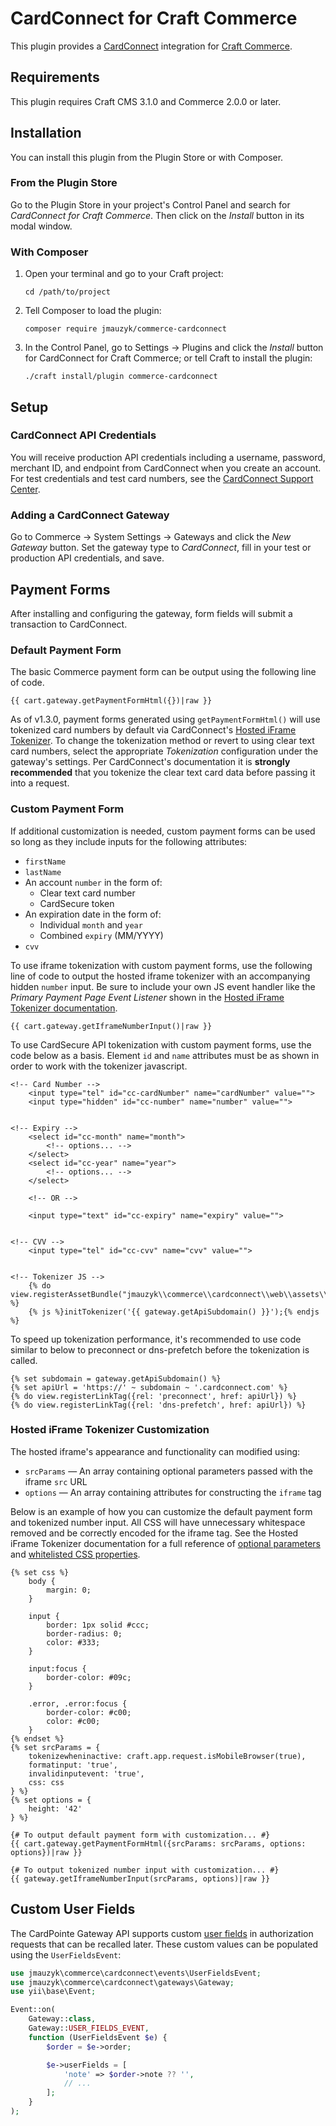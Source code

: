 # CardConnect for Craft Commerce

This plugin provides a [CardConnect](https://cardconnect.com/) integration for [Craft Commerce](https://craftcms.com/commerce).

## Requirements

This plugin requires Craft CMS 3.1.0 and Commerce 2.0.0 or later.

## Installation

You can install this plugin from the Plugin Store or with Composer.

### From the Plugin Store

Go to the Plugin Store in your project's Control Panel and search for *CardConnect for Craft Commerce*. Then click on the *Install* button in its modal window.

### With Composer

1. Open your terminal and go to your Craft project:

    ```Shell
    cd /path/to/project
    ```

2. Tell Composer to load the plugin:
    ```Shell
    composer require jmauzyk/commerce-cardconnect
    ```

3. In the Control Panel, go to Settings → Plugins and click the *Install* button for CardConnect for Craft Commerce; or tell Craft to install the plugin:

	```Shell
    ./craft install/plugin commerce-cardconnect
    ```

## Setup

### CardConnect API Credentials

You will receive production API credentials including a username, password, merchant ID, and endpoint from CardConnect when you create an account. For test credentials and test card numbers, see the [CardConnect Support Center](https://support.cardconnect.com/securenet-migration#accessing-cardConnects-uat-environment).

### Adding a CardConnect Gateway

Go to Commerce → System Settings → Gateways and click the *New Gateway* button. Set the gateway type to *CardConnect*, fill in your test or production API credentials, and save.

## Payment Forms

After installing and configuring the gateway, form fields will submit a transaction to CardConnect.

### Default Payment Form

The basic Commerce payment form can be output using the following line of code.

```Twig
{{ cart.gateway.getPaymentFormHtml({})|raw }}
```

As of v1.3.0, payment forms generated using `getPaymentFormHtml()` will use tokenized card numbers by default via CardConnect's [Hosted iFrame Tokenizer](https://developer.cardconnect.com/hosted-iframe-tokenizer). To change the tokenization method or revert to using clear text card numbers, select the appropriate _Tokenization_ configuration under the gateway's settings. Per CardConnect's documentation it is __strongly recommended__ that you tokenize the clear text card data before passing it into a request.

### Custom Payment Form

If additional customization is needed, custom payment forms can be used so long as they include inputs for the following attributes:
* `firstName`
* `lastName`
* An account `number` in the form of:
    * Clear text card number
    * CardSecure token
* An expiration date in the form of:
	* Individual `month` and `year`
	* Combined `expiry` (MM/YYYY)
* `cvv`

To use iframe tokenization with custom payment forms, use the following line of code to output the hosted iframe tokenizer with an accompanying hidden `number` input. Be sure to include your own JS event handler like the _Primary Payment Page Event Listener_ shown in the [Hosted iFrame Tokenizer documentation](https://developer.cardconnect.com/hosted-iframe-tokenizer#implementing-the-hosted-iFrame).

```Twig
{{ cart.gateway.getIframeNumberInput()|raw }}
```

To use CardSecure API tokenization with custom payment forms, use the code below as a basis. Element `id` and `name` attributes must be as shown in order to work with the tokenizer javascript.

```Twig
<!-- Card Number -->
    <input type="tel" id="cc-cardNumber" name="cardNumber" value="">
    <input type="hidden" id="cc-number" name="number" value="">


<!-- Expiry -->
    <select id="cc-month" name="month">
        <!-- options... -->
    </select>
    <select id="cc-year" name="year">
        <!-- options... -->
    </select>

    <!-- OR -->

    <input type="text" id="cc-expiry" name="expiry" value="">


<!-- CVV -->
    <input type="tel" id="cc-cvv" name="cvv" value="">


<!-- Tokenizer JS -->
    {% do view.registerAssetBundle("jmauzyk\\commerce\\cardconnect\\web\\assets\\cardsecurepaymentform\\CardSecurePaymentFormAsset") %}
    {% js %}initTokenizer('{{ gateway.getApiSubdomain() }}');{% endjs %}
```

To speed up tokenization performance, it's recommended to use code similar to below to preconnect or dns-prefetch before the tokenization is called.

```Twig
{% set subdomain = gateway.getApiSubdomain() %}
{% set apiUrl = 'https://' ~ subdomain ~ '.cardconnect.com' %}
{% do view.registerLinkTag({rel: 'preconnect', href: apiUrl}) %}
{% do view.registerLinkTag({rel: 'dns-prefetch', href: apiUrl}) %}
```

### Hosted iFrame Tokenizer Customization

The hosted iframe's appearance and functionality can modified using:

* `srcParams` — An array containing optional parameters passed with the iframe `src` URL
* `options` — An array containing attributes for constructing the `iframe` tag

Below is an example of how you can customize the default payment form and tokenized number input. All CSS will have unnecessary whitespace removed and be correctly encoded for the iframe tag. See the Hosted iFrame Tokenizer documentation for a full reference of [optional parameters](https://developer.cardconnect.com/hosted-iframe-tokenizer#optional-parameters) and [whitelisted CSS properties](https://developer.cardconnect.com/hosted-iframe-tokenizer#whitelisted-css-properties).

```Twig
{% set css %}
    body {
        margin: 0;
    }

    input {
        border: 1px solid #ccc;
        border-radius: 0;
        color: #333;
    }

    input:focus {
        border-color: #09c;
    }

    .error, .error:focus {
        border-color: #c00;
        color: #c00;
    }
{% endset %}
{% set srcParams = {
    tokenizewheninactive: craft.app.request.isMobileBrowser(true),
    formatinput: 'true',
    invalidinputevent: 'true',
    css: css
} %}
{% set options = {
    height: '42'
} %}

{# To output default payment form with customization... #}
{{ cart.gateway.getPaymentFormHtml({srcParams: srcParams, options: options})|raw }}

{# To output tokenized number input with customization... #}
{{ gateway.getIframeNumberInput(srcParams, options)|raw }}
```

## Custom User Fields

The CardPointe Gateway API supports custom [user fields](https://developer.cardpointe.com/cardconnect-api#additional-optional-fields) in authorization requests that can be recalled later. These custom values can be populated using the `UserFieldsEvent`:

```php
use jmauzyk\commerce\cardconnect\events\UserFieldsEvent;
use jmauzyk\commerce\cardconnect\gateways\Gateway;
use yii\base\Event;

Event::on(
    Gateway::class,
    Gateway::USER_FIELDS_EVENT,
    function (UserFieldsEvent $e) {
        $order = $e->order;

        $e->userFields = [
            'note' => $order->note ?? '',
            // ...
        ];
    }
);
```
